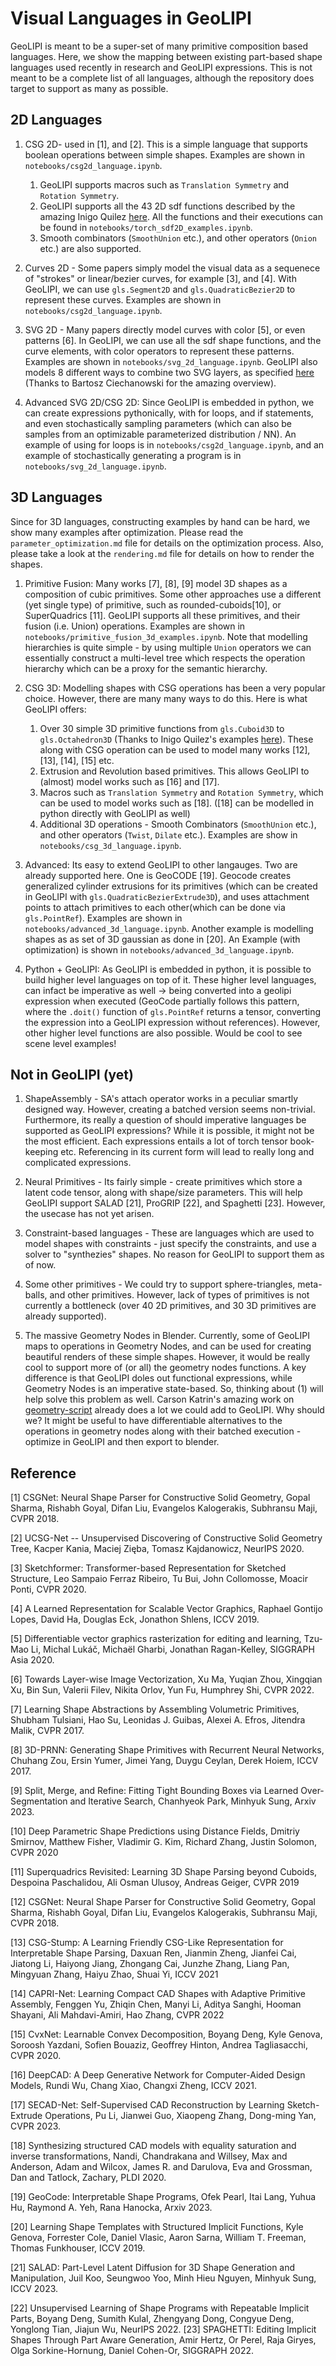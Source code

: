 # Visual Languages in GeoLIPI

GeoLIPI is meant to be a super-set of many primitive composition based languages. Here, we show the mapping between existing part-based shape languages used recently in research and GeoLIPI expressions. This is not meant to be a complete list of all languages, although the repository does target to support as many as possible.

## 2D Languages

1) CSG 2D- used in [1], and [2]. This is a simple language that supports boolean operations between simple shapes. Examples are shown in `notebooks/csg2d_language.ipynb`.
    1) GeoLIPI supports macros such as `Translation Symmetry` and `Rotation Symmetry`.
    2) GeoLIPI supports all the 43 2D sdf functions described by the amazing Inigo Quilez [here](https://iquilezles.org/articles/distfunctions2d/). All the functions and their executions can be found in `notebooks/torch_sdf2D_examples.ipynb`.
    3) Smooth combinators (`SmoothUnion` etc.), and other operators (`Onion` etc.) are also supported.

2) Curves 2D - Some papers simply model the visual data as a sequenece of "strokes" or linear/bezier curves, for example [3], and [4]. With GeoLIPI, we can use `gls.Segment2D` and `gls.QuadraticBezier2D` to represent these curves. Examples are shown in `notebooks/csg2d_language.ipynb`.

3) SVG 2D - Many papers directly model curves with color [5], or even patterns [6]. In GeoLIPI, we can use all the sdf shape functions, and the curve elements, with color operators to represent these patterns. Examples are shown in `notebooks/svg_2d_language.ipynb`. GeoLIPI also models 8 different ways to combine two SVG layers, as specified [here](https://ciechanow.ski/alpha-compositing/) (Thanks to Bartosz Ciechanowski for the amazing overview).

4) Advanced SVG 2D/CSG 2D: Since GeoLIPI is embedded in python, we can create expressions pythonically, with for loops, and if statements, and even stochastically sampling parameters (which can also be samples from an optimizable parameterized distribution / NN). An example of using for loops is in `notebooks/csg2d_language.ipynb`, and an example of stochastically generating a program is in `notebooks/svg_2d_language.ipynb`.

## 3D Languages

Since for 3D languages, constructing examples by hand can be hard, we show many examples after optimization. Please read the `parameter_optimization.md` file for details on the optimization process. Also, please take a look at the `rendering.md` file for details on how to render the shapes.

1) Primitive Fusion: Many works [7], [8], [9] model 3D shapes as a composition of cubic primitives. Some other approaches use a different (yet single type) of primitive, such as rounded-cuboids[10], or SuperQuadrics [11]. GeoLIPI supports all these primitives, and their fusion (i.e. Union) operations. Examples are shown in `notebooks/primitive_fusion_3d_examples.ipynb`. Note that modelling hierarchies is quite simple - by using multiple `Union` operators we can essentially construct a multi-level tree which respects the operation hierarchy which can be a proxy for the semantic hierarchy.

2) CSG 3D: Modelling shapes with CSG operations has been a very popular choice. However, there are many many ways to do this. Here is what GeoLIPI offers:
    1) Over 30 simple 3D primitive functions from `gls.Cuboid3D` to `gls.Octahedron3D` (Thanks to Inigo Quilez's examples [here](https://iquilezles.org/articles/distfunctions/)). These along with CSG operation can be used to model many works [12], [13], [14], [15] etc.
    2) Extrusion and Revolution based primitives. This allows GeoLIPI to (almost) model works such as [16] and [17].
    3) Macros such as `Translation Symmetry` and `Rotation Symmetry`, which can be used to model works such as [18]. ([18] can be modelled in python directly with GeoLIPI as well)
    4) Additional 3D operations - Smooth Combinators (`SmoothUnion` etc.), and other operators (`Twist`, `Dilate` etc.).
    Examples are show in `notebooks/csg_3d_language.ipynb`.

3) Advanced: Its easy to extend GeoLIPI to other langauges. Two are already supported here. One is GeoCODE [19]. Geocode creates generalized cylinder extrusions for its primitives (which can be created in GeoLIPI with `gls.QuadraticBezierExtrude3D`), and uses attachment points to attach primitives to each other(which can be done via `gls.PointRef`). Examples are shown in `notebooks/advanced_3d_language.ipynb`. Another example is modelling shapes as as set of 3D gaussian as done in [20]. An Example (with optimization) is shown in `notebooks/advanced_3d_language.ipynb`.

4) Python + GeoLIPI: As GeoLIPI is embedded in python, it is possible to build higher level languages on top of it. These higher level languages, can infact be imperative as well -> being converted into a geolipi expression when executed (GeoCode partially follows this pattern, where the `.doit()` function of `gls.PointRef` returns a tensor, converting the expression into a GeoLIPI expression without references). However, other higher level functions are also possible. Would be cool to see scene level examples!

## Not in GeoLIPI (yet)

1) ShapeAssembly - SA's attach operator works in a peculiar smartly designed way. However, creating a batched version seems non-trivial. Furthermore, its really a question of should imperative languages be supported as GeoLIPI expressions? While it is possible, it might not be the most efficient. Each expressions entails a lot of torch tensor book-keeping etc. Referencing in its current form will lead to really long and complicated expressions.

2) Neural Primitives - Its fairly simple - create primitives which store a latent code tensor, along with shape/size parameters. This will help GeoLIPI support SALAD [21], ProGRIP [22], and Spaghetti [23]. However, the usecase has not yet arisen.

3) Constraint-based languages - These are languages which are used to model shapes with constraints - just specify the constraints, and use a solver to "synthezies" shapes. No reason for GeoLIPI to support them as of now.

4) Some other primitives - We could try to support sphere-triangles, meta-balls, and other primitives. However, lack of types of primitives is not currently a bottleneck (over 40 2D primitives, and 30 3D primitives are already supported).

5) The massive Geometry Nodes in Blender. Currently, some of GeoLIPI maps to operations in Geometry Nodes, and can be used for creating beautiful renders of these simple shapes. However, it would be really cool to support more of (or all) the geometry nodes functions. A key difference is that GeoLIPI doles out functional expressions, while Geometry Nodes is an imperative state-based. So, thinking about (1) will help solve this problem as well. Carson Katrin's amazing work on [geometry-script](https://github.com/carson-katri/geometry-script) already does a lot we could add to GeoLIPI. Why should we? It might be useful to have differentiable alternatives to the operations in geometry nodes along with their batched execution - optimize in GeoLIPI and then export to blender.

## Reference

[1] CSGNet: Neural Shape Parser for Constructive Solid Geometry, Gopal Sharma, Rishabh Goyal, Difan Liu, Evangelos Kalogerakis, Subhransu Maji, CVPR 2018.

[2] UCSG-Net -- Unsupervised Discovering of Constructive Solid Geometry Tree, Kacper Kania, Maciej Zięba, Tomasz Kajdanowicz, NeurIPS 2020.

[3] Sketchformer: Transformer-based Representation for Sketched Structure, Leo Sampaio Ferraz Ribeiro, Tu Bui, John Collomosse, Moacir Ponti, CVPR 2020.

[4] A Learned Representation for Scalable Vector Graphics, Raphael Gontijo Lopes, David Ha, Douglas Eck, Jonathon Shlens, ICCV 2019.

[5] Differentiable vector graphics rasterization for editing and learning, Tzu-Mao Li, Michal Lukáč, Michaël Gharbi, Jonathan Ragan-Kelley, SIGGRAPH Asia 2020.

[6] Towards Layer-wise Image Vectorization, Xu Ma, Yuqian Zhou, Xingqian Xu, Bin Sun, Valerii Filev, Nikita Orlov, Yun Fu, Humphrey Shi, CVPR 2022.

[7] Learning Shape Abstractions by Assembling Volumetric Primitives, Shubham Tulsiani, Hao Su, Leonidas J. Guibas, Alexei A. Efros, Jitendra Malik, CVPR 2017.

[8] 3D-PRNN: Generating Shape Primitives with Recurrent Neural Networks, Chuhang Zou, Ersin Yumer, Jimei Yang, Duygu Ceylan, Derek Hoiem, ICCV 2017.

[9] Split, Merge, and Refine: Fitting Tight Bounding Boxes via Learned Over-Segmentation and Iterative Search, Chanhyeok Park, Minhyuk Sung, Arxiv 2023.

[10] Deep Parametric Shape Predictions using Distance Fields, Dmitriy Smirnov, Matthew Fisher, Vladimir G. Kim, Richard Zhang, Justin Solomon, CVPR 2020

[11] Superquadrics Revisited: Learning 3D Shape Parsing beyond Cuboids, Despoina Paschalidou, Ali Osman Ulusoy, Andreas Geiger, CVPR 2019

[12] CSGNet: Neural Shape Parser for Constructive Solid Geometry, Gopal Sharma, Rishabh Goyal, Difan Liu, Evangelos Kalogerakis, Subhransu Maji, CVPR 2018.

[13] CSG-Stump: A Learning Friendly CSG-Like Representation for Interpretable Shape Parsing, Daxuan Ren, Jianmin Zheng, Jianfei Cai, Jiatong Li, Haiyong Jiang, Zhongang Cai, Junzhe Zhang, Liang Pan, Mingyuan Zhang, Haiyu Zhao, Shuai Yi, ICCV 2021

[14] CAPRI-Net: Learning Compact CAD Shapes with Adaptive Primitive Assembly, Fenggen Yu, Zhiqin Chen, Manyi Li, Aditya Sanghi, Hooman Shayani, Ali Mahdavi-Amiri, Hao Zhang, CVPR 2022

[15] CvxNet: Learnable Convex Decomposition, Boyang Deng, Kyle Genova, Soroosh Yazdani, Sofien Bouaziz, Geoffrey Hinton, Andrea Tagliasacchi, CVPR 2020.

[16] DeepCAD: A Deep Generative Network for Computer-Aided Design Models, Rundi Wu, Chang Xiao, Changxi Zheng, ICCV 2021.

[17] SECAD-Net: Self-Supervised CAD Reconstruction by Learning Sketch-Extrude Operations, Pu Li, Jianwei Guo, Xiaopeng Zhang, Dong-ming Yan, CVPR 2023.

[18] Synthesizing structured CAD models with equality saturation and inverse transformations, Nandi, Chandrakana and Willsey, Max and Anderson, Adam and Wilcox, James R. and Darulova, Eva and Grossman, Dan and Tatlock, Zachary, PLDI 2020.

[19] GeoCode: Interpretable Shape Programs, Ofek Pearl, Itai Lang, Yuhua Hu, Raymond A. Yeh, Rana Hanocka, Arxiv 2023.

[20] Learning Shape Templates with Structured Implicit Functions, Kyle Genova, Forrester Cole, Daniel Vlasic, Aaron Sarna, William T. Freeman, Thomas Funkhouser, ICCV 2019.

[21] SALAD: Part-Level Latent Diffusion for 3D Shape Generation and Manipulation, Juil Koo, Seungwoo Yoo, Minh Hieu Nguyen, Minhyuk Sung, ICCV 2023.

[22] Unsupervised Learning of Shape Programs with Repeatable Implicit Parts, Boyang Deng, Sumith Kulal, Zhengyang Dong, Congyue Deng, Yonglong Tian, Jiajun Wu, NeurIPS 2022.
[23] SPAGHETTI: Editing Implicit Shapes Through Part Aware Generation, Amir Hertz, Or Perel, Raja Giryes, Olga Sorkine-Hornung, Daniel Cohen-Or, SIGGRAPH 2022.

